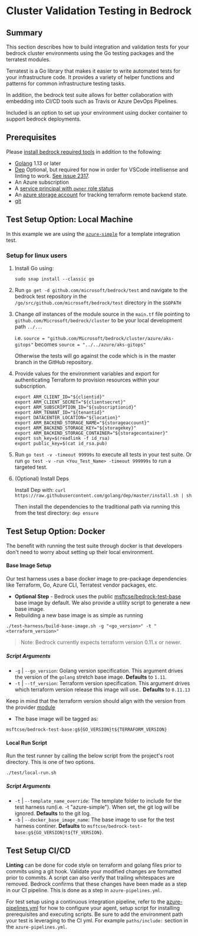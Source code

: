 # Cluster Validation Testing in Bedrock

## Summary

This section describes how to build integration and validation tests for your bedrock cluster environments using the Go testing packages and the terratest modules.

Terratest is a Go library that makes it easier to write automated tests for your infrastructure code. It provides a variety of helper functions and patterns for common infrastructure testing tasks.

In addition, the bedrock test suite allows for better collaboration with embedding into CI/CD tools such as Travis or Azure DevOps Pipelines.

Included is an option to set up your environment using docker container to support bedrock deployments.

## Prerequisites

Please [install bedrock required tools](/cluster/README.md/#required-tools) in addition to the following:

- [Golang](https://golang.org/doc/install) 1.13 or later
- [Dep](https://github.com/golang/go/wiki/PackageManagementTools) Optional, but required for now in order for VSCode intellisense and linting to work. [See issue 2317](https://github.com/Microsoft/vscode-go/issues/2317#issuecomment-479106825).
- An Azure subscription
- A [service principal with `owner` role status](https://docs.microsoft.com/en-us/azure/active-directory/develop/howto-create-service-principal-portal)
- An [azure storage account](https://docs.microsoft.com/en-us/azure/storage/common/storage-quickstart-create-account?tabs=azure-portal) for tracking terraform remote backend state.
- [git](https://www.atlassian.com/git/tutorials/install-git)

## Test Setup Option: Local Machine

In this example we are using the [`azure-simple`](/cluster/environments/azure-simple/readme.md) for a template integration test.

### Setup for linux users

1. Install Go using:

    `sudo snap install --classic go`

1. Run `go get -d github.com/microsoft/bedrock/test` and navigate to the bedrock test repository in the `/go/src/github.com/microsoft/bedrock/test` directory in the `$GOPATH`

1. Change _all_ instances of the module source in the `main.tf` file pointing to `github.com/Microsoft/bedrock/cluster` to be your local development path `../..`.

    i.e. `source = "github.com/Microsoft/bedrock/cluster/azure/aks-gitops"` becomes `source = "../../azure/aks-gitops"`

    Otherwise the tests will go against the code which is in the master branch in the GitHub repository.

1. Provide values for the environment variables and export for authenticating Terraform to provision resources within your subscription.

    ```shell
    export ARM_CLIENT_ID="${clientid}"
    export ARM_CLIENT_SECRET="${clientsecret}"
    export ARM_SUBSCRIPTION_ID="${subscriptionid}"
    export ARM_TENANT_ID="${tenantid}"
    export DATACENTER_LOCATION="${location}"
    export ARM_BACKEND_STORAGE_NAME="${storageaccount}"
    export ARM_BACKEND_STORAGE_KEY="${storagekey}"
    export ARM_BACKEND_STORAGE_CONTAINER="${storagecontainer}"
    export ssh_key=$(readlink -f id_rsa)
    export public_key=$(cat id_rsa.pub)
    ```

1. Run `go test -v -timeout 99999s` to execute all tests in your test suite. Or run `go test -v -run <You_Test_Name> -timeout 999999s` to run a targeted test.

1. (Optional) Install Deps

    Install Dep with:
    `curl https://raw.githubusercontent.com/golang/dep/master/install.sh | sh`

    Then install the dependencies to the traditional path via running this from the test directory:
    `dep ensure`

## Test Setup Option: Docker

The benefit with running the test suite through docker is that developers don't need to worry about setting up their local environment. 

#### Base Image Setup

Our test harness uses a base docker image to pre-package dependencies like Terraform, Go, Azure CLI, Terratest vendor packages, etc.

- **Optional Step** - Bedrock uses the public [msftcse/bedrock-test-base](https://hub.docker.com/r/msftcse/bedrock-test-base) base image by default. We also provide a utility script to generate a new base image.
- Rebuilding a new base image is as simple as running

```script
./test-harness/build-base-image.sh -g "<go_version>" -t "<terraform_version>"
```

> Note: Bedrock currently expects terraform version 0.11.x or newer.

##### Script Arguments

- `-g` | `--go_version`: Golang version specification. This argument drives the version of the `golang` stretch base image. **Defaults** to `1.11`.
- `-t` | `--tf_version`: Terraform version specification. This argument drives which terraform version release this image will use.. **Defaults** to `0.11.13`

Keep in mind that the terraform version should align with the version from the provider [module](/cluster/azure/provider/main.tf#L10)

- The base image will be tagged as:

```script
msftcse/bedrock-test-base:g${GO_VERSION}t${TERRAFORM_VERSION}
```

#### Local Run Script

Run the test runner by calling the below script from the project's root directory. This is one of two options.

```script
./test/local-run.sh
```

##### Script Arguments

- `-t` | `--template_name_override`: The template folder to include for the test harness run(i.e. -t "azure-simple"). When set, the git log will be ignored. **Defaults** to the git log.
- `-b` | `--docker_base_image_name`: The base image to use for the test harness continer. **Defaults** to `msftcse/bedrock-test-base:g${GO_VERSION}t${TF_VERSION}`.

## Test Setup CI/CD

**Linting** can be done for code style on terraform and golang files prior to commits using a git hook. Validate your modified changes are formatted prior to commits. A script can also verify that trailing whitespaces are removed. Bedrock confirms that these changes have been made as a step in our CI pipeline. This is done as a step in `azure-pipelines.yml`.

For test setup using a continuous integration pipeline, refer to the [azure-pipelines.yml](../azure-pipelines.yml) for how to configure your agent, setup script for installing prerequisites and executing scripts. Be sure to add the environment path your test is leveraging to the CI yml. For example `paths/include:` section in the `azure-pipelines.yml`.
